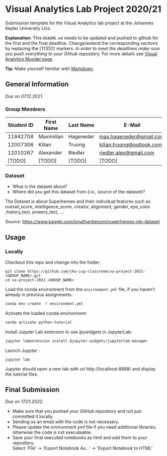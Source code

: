 # Visual Analytics Lab Project 2020/21
Submission template for the Visual Analytics lab project at the Johannes Kepler University Linz.

**Explanation:**
This `README.md` needs to be updated and pushed to github for the first and the final deadline.
Change/extend the corresponding sections by replacing the [TODO] markers.
*In order to meet the deadlines make sure you push everything to your Github repository.*
For more details see [Visual Analytics Moodel page](https://moodle.jku.at/jku/course/view.php?id=15596).

**Tip:** Make yourself familiar with [Markdown](https://github.com/adam-p/markdown-here/wiki/Markdown-Cheatsheet).

## General Information
*Due on 07.12.2021.*

### Group Members

| Student ID    | First Name  | Last Name      | E-Mail                  | Workload [%]  |
| --------------|-------------|----------------|-------------------------|---------------|
| 11942708      | Maximilian  | Hageneder      |max.hageneder@gmail.com  |33,3           |
| 12007306      | Kilian      | Truong         |kilian.truong@outlook.com |33,3          |
| 12010267      | Alexander   | Riedler        |riedler.alex@gmail.com   |33,3          |
| [TODO]        | [TODO]      | [TODO]         |[TODO]                   |[TODO]         |

### Dataset

* What is the dataset about?
* Where did you get this dataset from (i.e., source of the dataset)?

The Dataset is about Superheroes and their individual features such as overall_score, intelligence_score, creator, alignment, gender, eye_color ,history_text, powers_text, ...

Source:
https://www.kaggle.com/jonathanbesomi/superheroes-nlp-dataset

## Usage

### Locally
Checkout this repo and change into the folder:

```shell
git clone https://github.com/jku-icg-classroom/va-project-2021-<GROUP_NAME>.git
cd va-project-2021-<GROUP_NAME>
```

Load the conda environment from the `environment.yml` file, if you haven't already in previous assignments:

```sh
conda env create -f environment.yml
```

Activate the loaded conda environment:

```sh
conda activate python-tutorial
```

Install Jupyter Lab extension to use *ipywidgets* in JupyterLab:

```sh
jupyter labextension install @jupyter-widgets/jupyterlab-manager
```

Launch Jupyter :

```shell
jupyter lab
```

Jupyter should open a new tab with url http://localhost:8888/ and display the tutorial files.


## Final Submission
*Due on 17.01.2022.*

* Make sure that you pushed your GitHub repository and not just committed it locally.
* Sending us an email with the code is not necessary.
* Please update the *environment.yml* file if you need additional libraries, otherwise the code is not executeable.
* Save your final executed notebooks as html and add them to your repository.  
  Select 'File' -> 'Export Notebook As...' -> 'Export Notebook to HTML'
